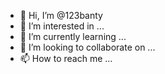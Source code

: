 - 👋 Hi, I’m @123banty
- 👀 I’m interested in ...
- 🌱 I’m currently learning ...
- 💞️ I’m looking to collaborate on ...
- 📫 How to reach me ...

<!---
123banty/123banty is a ✨ special ✨ repository because its `README.md` (this file) appears on your GitHub profile.
You can click the Preview link to take a look at your changes.
--->
